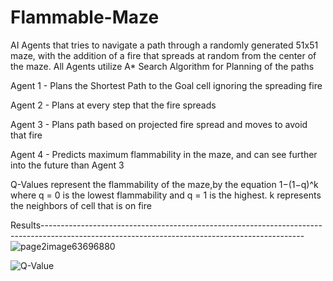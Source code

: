 # Flammable-Maze
AI Agents that tries to navigate a path through a randomly generated 51x51 maze, with the addition of a fire that spreads at random from the center of the maze.
All Agents utilize A* Search Algorithm for Planning of the paths 

Agent 1 - Plans the Shortest Path to the Goal cell ignoring the spreading fire

Agent 2 - Plans at every step that the fire spreads

Agent 3 - Plans path based on projected fire spread and moves to avoid that fire

Agent 4 - Predicts maximum flammability in the maze, and can see further into the future than Agent 3

Q-Values represent the flammability of the maze,by the equation 1−(1−q)^k where q = 0 is the lowest flammability and q = 1 is the highest. k represents the neighbors of cell that is on fire

Results-----------------------------------------------------------------------------------------------------------------------------------------------
  ![page2image63696880](https://user-images.githubusercontent.com/57077448/186299268-9cc4f4e5-9693-4159-97fb-4e18ec772eb0.png)

![Q-Value](https://user-images.githubusercontent.com/57077448/186299625-c31a4cb2-86c2-401e-9a3e-3783ce72d1a1.png)

